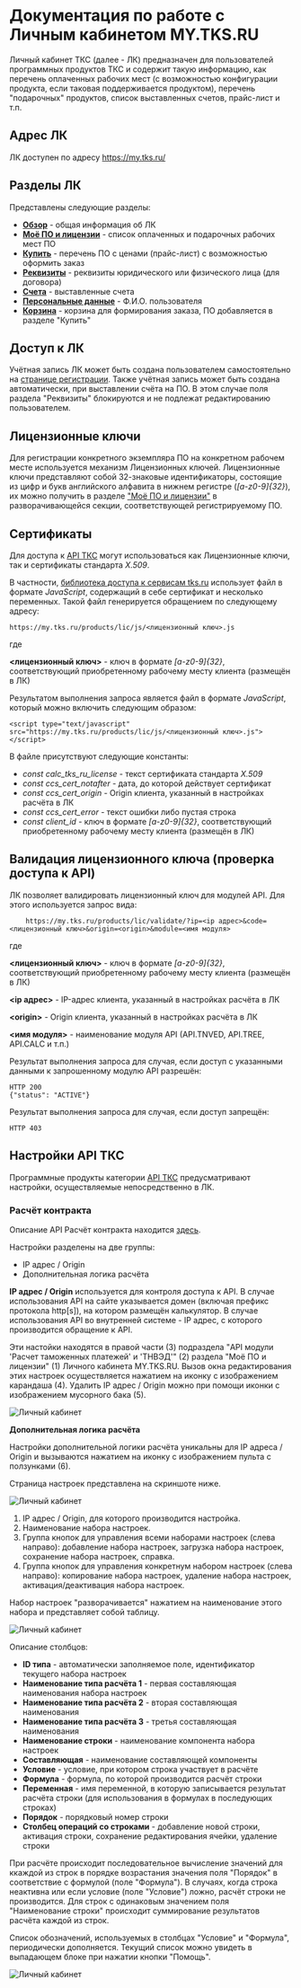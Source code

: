 # Документация по работе с Личным кабинетом MY.TKS.RU

Личный кабинет ТКС (далее - ЛК) предназначен для пользователей программных продуктов ТКС и содержит такую информацию, как перечень оплаченных рабочих мест (с возможностью конфигурации продукта, если таковая поддерживается продуктом), перечень "подарочных" продуктов, список выставленных счетов, прайс-лист и т.п.

## Адрес ЛК

ЛК доступен по адресу https://my.tks.ru/

## Разделы ЛК

Представлены следующие разделы:

- **[Обзор](https://my.tks.ru/profile/)** - общая информация об ЛК
- **[Моё ПО и лицензии](https://my.tks.ru/acct/products/)** - список оплаченных и подарочных рабочих мест ПО
- **[Купить](https://my.tks.ru/products/)** - перечень ПО с ценами (прайс-лист) с возможностью оформить заказ
- **[Реквизиты](https://my.tks.ru/acct/firm/)** - реквизиты юридического или физического лица (для договора)
- **[Счета](https://my.tks.ru/acct/bills/)** - выставленные счета
- **[Персональные данные](https://my.tks.ru/profile/view/)** - Ф.И.О. пользователя
- **[Корзина](https://my.tks.ru/products/cart/)** - корзина для формирования заказа, ПО добавляется в разделе "Купить"

## Доступ к ЛК

Учётная запись ЛК может быть создана пользователем самостоятельно на [странице регистрации](https://my.tks.ru/profile/signup/). Также учётная запись может быть создана автоматически, при выставлении счёта на ПО. В этом случае поля раздела "Реквизиты" блокируются и не подлежат редактированию пользователем.

## Лицензионные ключи

Для регистрации конкретного экземпляра ПО на конкретном рабочем месте используется механизм Лицензионных ключей. Лицензионные ключи представляют собой 32-знаковые идентификаторы, состоящие из цифр и букв английского алфавита в нижнем регистре (*[a-z0-9]{32}*), их можно получить в разделе ["Моё ПО и лицензии"](https://my.tks.ru/acct/products/) в разворачивающейся секции, соответствующей регистрируемому ПО.

## Сертификаты

Для доступа к [API ТКС](https://github.com/tkssoft/api.tks.ru-docs) могут использоваться как Лицензионные ключи, так и сертификаты стандарта *X.509*. 

В частности, [библиотека доступа к сервисам tks.ru](https://github.com/tkssoft/api.tks.ru) использует файл в формате *JavaScript*, содержащий в себе сертификат и несколько переменных. Такой файл генерируется обращением по следующему адресу:

    https://my.tks.ru/products/lic/js/<лицензионный ключ>.js

где 

**<лицензионный ключ>** - ключ в формате *[a-z0-9]{32}*, соответствующий приобретенному рабочему месту клиента (размещён в ЛК)

Результатом выполнения запроса является файл в формате *JavaScript*, который можно включить следующим образом:

    <script type="text/javascript" src="https://my.tks.ru/products/lic/js/<лицензионный ключ>.js"></script>

В файле присутствуют следующие константы:

* _const calc_tks_ru_license_ - текст сертификата стандарта *X.509*
* _const ccs_cert_notafter_ - дата, до которой действует сертификат
* _const ccs_cert_origin_ - Origin клиента, указанный в настройках расчёта в ЛК
* _const ccs_cert_error_ - текст ошибки либо пустая строка
* _const client_id_ - ключ в формате *[a-z0-9]{32}*, соответствующий приобретенному рабочему месту клиента (размещён в ЛК)

## Валидация лицензионного ключа (проверка доступа к API)

ЛК позволяет валидировать лицензионный ключ для модулей API. Для этого используется запрос вида:

        https://my.tks.ru/products/lic/validate/?ip=<ip адрес>&code=<лицензионный ключ>&origin=<origin>&module=<имя модуля>

где 

**<лицензионный ключ>** - ключ в формате *[a-z0-9]{32}*, соответствующий приобретенному рабочему месту клиента (размещён в ЛК)

**<ip адрес>** - IP-адрес клиента, указанный в настройках расчёта в ЛК

**&lt;origin&gt;** - Origin клиента, указанный в настройках расчёта в ЛК

**<имя модуля>** - наименование модуля API (API.TNVED, API.TREE, API.CALC и т.п.)

Результат выполнения запроса для случая, если доступ с указанными данными к запрошенному модулю API разрешён:

    HTTP 200
    {"status": "ACTIVE"}

Результат выполнения запроса для случая, если доступ запрещён:

    HTTP 403


## Настройки API ТКС

Программные продукты категории [API ТКС](https://github.com/tkssoft/api.tks.ru-docs) предусматривают настройки, осуществляемые непосредственно в ЛК. 

### Расчёт контракта

Описание API Расчёт контракта находится [здесь](https://github.com/tkssoft/api.tks.ru#%D1%80%D0%B0%D1%81%D1%87%D0%B5%D1%82-%D0%BA%D0%BE%D0%BD%D1%82%D1%80%D0%B0%D0%BA%D1%82%D0%B0).

Настройки разделены на две группы:

- IP адрес / Origin
- Дополнительная логика расчёта

**IP адрес / Origin** используется для контроля доступа к API. В случае использования API на сайте указывается домен (включая префикс протокола http\[s\]), на котором размещён калькулятор. В случае использования API во внутренней системе - IP адрес, с которого производится обращение к API.

Эти настойки находятся в правой части (3) подраздела "API модули 'Расчет таможенных платежей' и 'ТНВЭД'" (2) раздела "Моё ПО и лицензии" (1) Личного кабинета MY.TKS.RU. Вызов окна редактирования этих настроек осуществляется нажатием на иконку с изображением карандаша (4). Удалить IP адрес / Origin можно при помощи иконки с изображением мусорного бака (5).

![Личный кабинет](images/api_calc_001.png "Личный кабинет. Настройки IP / Origin")

**Дополнительная логика расчёта**

Настройки дополнительной логики расчёта уникальны для IP адреса / Origin и вызываются нажатием на иконку с изображением пульта с ползунками (6).

Страница настроек представлена на скриншоте ниже.

![Личный кабинет](images/api_calc_002.png "Личный кабинет. Настройки дополнительной логики расчёта")

1. IP адрес / Origin, для которого производится настройка.
2. Наименование набора настроек.
3. Группа кнопок для управления всеми наборами настроек (слева направо): добавление набора настроек, загрузка набора настроек, сохранение набора настроек, справка.
4. Группа кнопок для управления конкретнум набором настроек (слева направо): копирование набора настроек, удаление набора настроек, активация/деактивация набора настроек.

Набор настроек "разворачивается" нажатием на наименование этого набора и представляет собой таблицу.

![Личный кабинет](images/api_calc_003.png "Личный кабинет. Набор настроек дополнительной логики расчёта")

Описание столбцов:

- **ID типа** - автоматически заполняемое поле, идентификатор текущего набора настроек
- **Наименование типа расчёта 1** - первая составляющая наименования набора настроек
- **Наименование типа расчёта 2** - вторая составляющая наименования
- **Наименование типа расчёта 3** - третья составляющая наименования
- **Наименование строки** - наименование компонента набора настроек
- **Составляющая** - наименование составляющей компоненты
- **Условие** - условие, при котором строка участвует в расчёте
- **Формула** - формула, по которой производится расчёт строки
- **Переменная** - имя переменной, в которую записывается результат расчёта строки (для использования в формулах в последующих строках)
- **Порядок** - порядковый номер строки
- **Столбец операций со строками** - добавление новой строки, активация строки, сохранение редактирования ячейки, удаление строки

При расчёте происходит последовательное вычисление значений для ккаждой из строк в порядке возрастания значения поля "Порядок" в соответствие с формулой (поле "Формула"). В случаях, когда строка неактивна или если условие (поле "Условие") ложно, расчёт строки не производится. Для строк с одинаковым значением поля "Наименование строки" происходит суммирование результатов расчёта каждой из строк.

Список обозначений, используемых в столбцах "Условие" и "Формула", периодически дополняется. Текущий список можно увидеть в выпадающем блоке при нажатии кнопки "Помощь".

![Личный кабинет](images/api_calc_004.png "Личный кабинет. Список обозначений, используемых в столбцах \"Условие\" и \"Формула\"")

